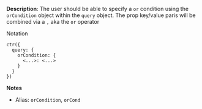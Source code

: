 __Description__: The user should be able to specify a `or` condition using the `orCondition` object within the `query` object. The prop key/value paris will be combined via a `,` aka the `or` operator

Notation
```
ctr({
  query: {
    orCondition: {
      <...>: <...>
    }
  }
})
```

__Notes__

- Alias: `orCondition`, `orCond`